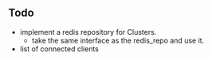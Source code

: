 ## Todo
- implement a redis repository for Clusters.
    - take the same interface as the redis_repo and use it.
- list of connected clients
